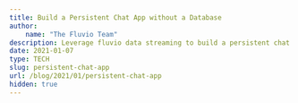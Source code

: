 ```yaml
---
title: Build a Persistent Chat App without a Database
author: 
    name: "The Fluvio Team"
description: Leverage fluvio data streaming to build a persistent chat app without a database.
date: 2021-01-07
type: TECH
slug: persistent-chat-app
url: /blog/2021/01/persistent-chat-app
hidden: true
---
```

